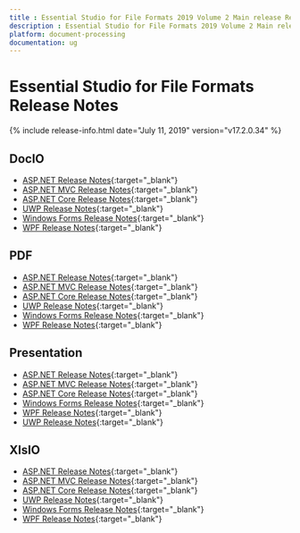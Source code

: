 ```yaml
---
title : Essential Studio for File Formats 2019 Volume 2 Main release Release Notes  
description : Essential Studio for File Formats 2019 Volume 2 Main release Release Notes  
platform: document-processing
documentation: ug
---
```


# Essential Studio for File Formats  Release Notes  

{% include release-info.html date="July 11, 2019" version="v17.2.0.34" %} 

## DocIO

* [ASP.NET Release Notes](/aspnet/release-notes/v17.2.0.34#docio){:target="_blank"}
* [ASP.NET MVC Release Notes](/aspnetmvc/release-notes/v17.2.0.34#docio){:target="_blank"}
* [ASP.NET Core Release Notes](/aspnet-core/release-notes/v17.2.0.34#docio){:target="_blank"}
* [UWP Release Notes](/uwp/release-notes/v17.2.0.34#docio){:target="_blank"}
* [Windows Forms Release Notes](/windowsforms/release-notes/v17.2.0.34#docio){:target="_blank"}
* [WPF Release Notes](/wpf/release-notes/v17.2.0.34#docio){:target="_blank"}


## PDF

* [ASP.NET Release Notes](/aspnet/release-notes/v17.2.0.34#pdf){:target="_blank"}
* [ASP.NET MVC Release Notes](/aspnetmvc/release-notes/v17.2.0.34#pdf){:target="_blank"}
* [ASP.NET Core Release Notes](/aspnet-core/release-notes/v17.2.0.34#pdf){:target="_blank"}
* [UWP Release Notes](/uwp/release-notes/v17.2.0.34#pdf){:target="_blank"}
* [Windows Forms Release Notes](/windowsforms/release-notes/v17.2.0.34#pdf){:target="_blank"}
* [WPF Release Notes](/wpf/release-notes/v17.2.0.34#pdf){:target="_blank"}


## Presentation

* [ASP.NET Release Notes](/aspnet/release-notes/v17.2.0.34#presentation){:target="_blank"}
* [ASP.NET MVC Release Notes](/aspnetmvc/release-notes/v17.2.0.34#presentation){:target="_blank"}
* [ASP.NET Core Release Notes](/aspnet-core/release-notes/v17.2.0.34#presentation){:target="_blank"}
* [Windows Forms Release Notes](/windowsforms/release-notes/v17.2.0.34#presentation){:target="_blank"}
* [WPF Release Notes](/wpf/release-notes/v17.2.0.34#presentation){:target="_blank"}
* [UWP Release Notes](/uwp/release-notes/v17.2.0.34#presentation){:target="_blank"}


## XlsIO

* [ASP.NET Release Notes](/aspnet/release-notes/v17.2.0.34#xlsio){:target="_blank"}
* [ASP.NET MVC Release Notes](/aspnetmvc/release-notes/v17.2.0.34#xlsio){:target="_blank"}
* [ASP.NET Core Release Notes](/aspnet-core/release-notes/v17.2.0.34#xlsio){:target="_blank"}
* [UWP Release Notes](/uwp/release-notes/v17.2.0.34#xlsio){:target="_blank"}
* [Windows Forms Release Notes](/windowsforms/release-notes/v17.2.0.34#xlsio){:target="_blank"}
* [WPF Release Notes](/wpf/release-notes/v17.2.0.34#xlsio){:target="_blank"}
